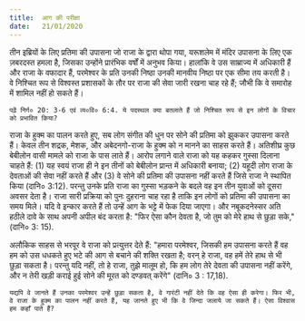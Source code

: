 ```yaml
---
title:  आग की परीक्षा
date:   21/01/2020
---
```


तीन इब्रियों के लिए प्रतिमा की उपासना जो राजा के द्वारा थोपा गया, यरूशलेम में मंदिर उपासना के लिए एक ज़बरदस्त हमला है, जिसका उन्होंने प्रारंभिक वर्षों में अनुभव किया। हालांकि वे उस साम्राज्य में अधिकारी हैं और राजा के वफादार हैं, परमेश्वर के प्रति उनकी निष्ठा उनकी मानवीय निष्ठा पर एक सीमा तय करती है। वे निश्चित रूप से विश्वस्त प्रशासकों के तौर पर राजा की सेवा जारी रखना चाह रहे हैं; जौभी कि वे समारोह में शामिल नहीं हो सकते हैं।

`पढ़ें निर्ग० 20: 3-6 एवं व्य०वि० 6:4. ये पदस्थल क्या बतलाते हैं जो निश्चित रूप से इन लोगों के विचार को प्रभावित किया?`

राजा के हुक्म का पालन करते हुए, सब लोग संगीत की धुन पर सोने की प्रतिमा को झुककर उपासना करते हैं। केवल तीन शद्रक, मेशक, और अबेदनगो-राजा के हुक्म को न मानने का साहस करते हैं। अतिशीघ्र कुछ बेबीलोन वासी मामले को राजा के पास लाते हैं। आरोप लगाने वाले राजा को यह कहकर गुस्सा दिलाना चाहते हैं: (1) यह स्वयं राजा ही ने इन तीनों को बेबीलोन प्रान्त में अधिकारी बनाया; (2) यहूदी लोग राजा के देवताओं की सेवा नहीं करते हैं और (3) वे सोने की प्रतिमा की उपासना नहीं करते हैं जिसे राजा ने स्थापित किया (दानि० 3:12). परन्तु उनके प्रति राजा का गुस्सा भड़कने के बदले वह इन तीन युवाओं को दूसरा अवसर देता है। राजा सारी प्रक्रिया को पुनः दुहराना चाह रहा है ताकि इन लोगों को प्रतिमा की उपासना का समय मिले। यदि वे इन्कार करते हैं तो उन्हें आग के भट्टे में फेक दिया जाएगा। और नबूकदनेस्सर अति हठीले दावे के साथ अपनी अपील बंद करता है: "फिर ऐसा कौन देवता है, जो तुम को मेरे हाथ से छुड़ा सके," (दानि० 3: 15).

अलौकिक साहस से भरपूर वे राजा को प्रत्युत्तर देते हैं: "हमारा परमेश्वर, जिसकी हम उपासना करते हैं वह हम को उस धधकते हुए भटे की आग से बचाने की शक्ति रखता है; वरन् हे राजा, वह हमें तेरे हाथ से भी छुड़ा सकता है। परन्तु यदि नहीं, तो हे राजा, तुझे मालूम हो, कि हम लोग तेरे देवता की उपासना नहीं करेंगे, और न तेरी खड़ी कराई हुई सोने की मूरत को दण्डवत् करेंगे" (दानि० 3 : 17,18).

`यद्यपि वे जानते हैं उनका परमेश्वर उन्हें छुड़ा सकता है, वे गारंटी नहीं देते कि वह ऐसा ही करेगा। फिर भी, वे राजा के हुक्म का पालन नहीं करते हैं, यह जानते हुए भी कि वे जिन्दा जलाये जा सकते हैं। ऐसा विश्वास हम कहाँ पाते हैं?`